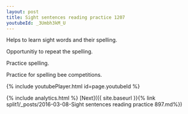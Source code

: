 ```yaml
---
layout: post
title: Sight sentences reading practice 1207
youtubeId: _3Umbh3kM_U
---
```

 
 
Helps to learn sight words and their spelling.

Opportunitiy to repeat the spelling. 

Practice spelling. 
 
Practice for spelling bee competitions. 
 
{% include youtubePlayer.html id=page.youtubeId %}
 
 
{% include analytics.html %} 
[Next]({{ site.baseurl }}{% link  split1/_posts/2016-03-08-Sight sentences reading practice 897.md%})
 
